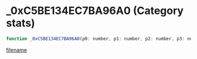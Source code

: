 # _0xC5BE134EC7BA96A0 (Category stats)

```js
function _0xC5BE134EC7BA96A0(p0: number, p1: number, p2: number, p3: number, p4: number): void
```

[filename](_0xC5BE134EC7BA96A0_m.md ':include')